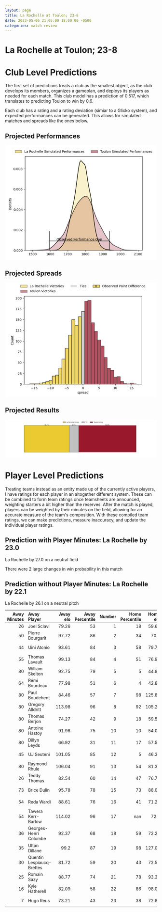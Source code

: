 ```yaml
---  
layout: page  
title: La Rochelle at Toulon; 23-8  
date: 2023-05-06 21:05:00 18:00:00 -0500  
categories: match review  
---
```

# La Rochelle at Toulon; 23-8

# Club Level Predictions


The first set of predictions treats a club as the smallest object, as the club develops its members, organizes a gameplan, and deploys its players as needed for each match. This club model has a prediction of 0.517, which translates to predicting Toulon to win by 0.6.

Each club has a rating and a rating deviation (simiar to a Glicko system), and expected performances can be generated. This allows for simulated matches and spreads like the ones below.
## Projected Performances


![Projected Performances](plots/performances_2023-05-06-Toulon-LaRochelle.png)
## Projected Spreads


![Projected Spreads](plots/spreads_2023-05-06-Toulon-LaRochelle.png)
## Projected Results


![Projected Results](plots/resultbar_2023-05-06-Toulon-LaRochelle.png)
# Player Level Predictions


Treating teams instead as an entity made up of the currently active players, I have ratings for each player in an altogether different system. These can be combined to form team ratings once teamsheets are announced, weighting starters a bit higher than the reserves. After the match is played, players can be weighted by their minutes on the field, allowing for an accurate measure of the team's composition. With these compiled team ratings, we can make predictions, measure inaccuracy, and update the individual player ratings.
## Prediction with Player Minutes: La Rochelle by 23.0


La Rochelle by 27.0 on a neutral field

There were 2 large changes in win probability in this match
## Prediction without Player Minutes: La Rochelle by 22.1


La Rochelle by 26.1 on a neutral pitch



|   Away Minutes | Away Player               |   Away elo |   Away Percentile |   Number |   Home Percentile |   Home elo | Home Player         |   Home Minutes |
|---------------:|:--------------------------|-----------:|------------------:|---------:|------------------:|-----------:|:--------------------|---------------:|
|             26 | Joel Sclavi               |      79.26 |                53 |        1 |                18 |      59.67 | Dany Priso          |             49 |
|             50 | Pierre Bourgarit          |      97.72 |                86 |        2 |                34 |      70.4  | Christopher Tolofua |             49 |
|             44 | Uini Atonio               |      93.61 |                84 |        3 |                58 |      79.77 | Beka Gigashvili     |             49 |
|             55 | Thomas Lavault            |      99.13 |                84 |        4 |                51 |      76.95 | Mathieu Tanguy      |             52 |
|             80 | William Skelton           |      92.75 |                79 |        5 |                 5 |      44.94 | Brian Alainu'uese   |             80 |
|             64 | Rémi Bourdeau             |      77.98 |                51 |        6 |                 4 |      42.87 | Cornell du Preez    |             69 |
|             80 | Paul Boudehent            |      84.46 |                57 |        7 |                98 |     125.84 | Charles Ollivon     |             80 |
|             80 | Gregory Alldritt          |     113.98 |                96 |        8 |                92 |     105.28 | Sergio Parisse      |             52 |
|             80 | Thomas Berjon             |      74.27 |                42 |        9 |                18 |      59.51 | Baptiste Serin      |             71 |
|             80 | Antoine Hastoy            |      91.96 |                75 |       10 |                10 |      54.02 | Ihaia West          |             49 |
|             80 | Dillyn Leyds              |      66.92 |                31 |       11 |                17 |      57.55 | Jiuta Wainiqolo     |             80 |
|             45 | UJ Seuteni                |     101.05 |                85 |       12 |                 5 |      46.38 | Duncan Paia'aua     |             80 |
|             80 | Raymond Rhule             |     106.04 |                91 |       13 |                54 |      81.34 | Jérémy Sinzelle     |             80 |
|             26 | Teddy Thomas              |      82.54 |                60 |       14 |                47 |      76.79 | Cheslin Kolbe       |             80 |
|             73 | Brice Dulin               |      95.78 |                78 |       15 |                73 |      88.09 | Aymeric Luc         |             80 |
|             54 | Reda Wardi                |      88.61 |                76 |       16 |                41 |      71.24 | Teddy Baubigny      |             31 |
|             54 | Tawera Kerr-Barlow        |     114.02 |                96 |       17 |               nan |      72.4  | Jean-Baptiste Gros  |             31 |
|             36 | Georges-Henri Colombe     |      92.37 |                68 |       18 |                59 |      72.23 | Kieran Brookes      |             31 |
|             35 | Ultan Dillane             |      99.2  |                87 |       19 |                98 |     127.04 | Dan Biggar          |             31 |
|             30 | Quentin Lespiaucq-Brettes |      81.72 |                59 |       20 |                43 |      72.56 | Mathieu Bastareaud  |             28 |
|             25 | Romain Sazy               |      88.77 |                74 |       21 |                78 |      93.35 | Adrien Warion       |             28 |
|             16 | Kyle Hatherell            |      82.09 |                58 |       22 |                86 |      98.04 | Mattéo Le Corvec    |             11 |
|              7 | Hugo Reus                 |      73.21 |                43 |       23 |                38 |      72.82 | Benoit Paillaugue   |              9 |

